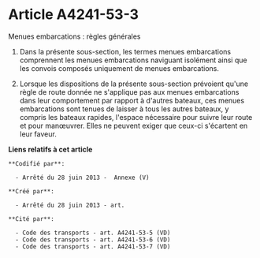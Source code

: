 # Article A4241-53-3

Menues embarcations : règles générales

1. Dans la présente sous-section, les termes  menues embarcations  comprennent les menues embarcations naviguant isolément
ainsi que les convois composés uniquement de menues embarcations.

2. Lorsque les dispositions de la présente sous-section prévoient qu'une règle de route donnée ne s'applique pas aux menues
embarcations dans leur comportement par rapport à d'autres bateaux, ces menues embarcations sont tenues de laisser à tous les
autres bateaux, y compris les bateaux rapides, l'espace nécessaire pour suivre leur route et pour manœuvrer. Elles ne peuvent
exiger que ceux-ci s'écartent en leur faveur.

**Liens relatifs à cet article**

	**Codifié par**:

	  - Arrêté du 28 juin 2013 -  Annexe (V)

	**Créé par**:

	  - Arrêté du 28 juin 2013 - art.

	**Cité par**:

	  - Code des transports - art. A4241-53-5 (VD)
	  - Code des transports - art. A4241-53-6 (VD)
	  - Code des transports - art. A4241-53-7 (VD)
